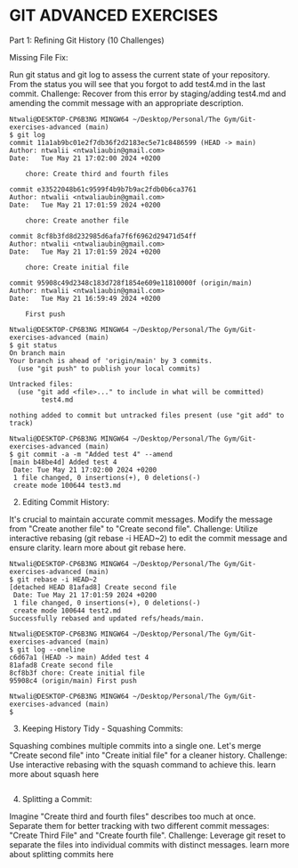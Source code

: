 # GIT ADVANCED EXERCISES

Part 1: Refining Git History (10 Challenges)

Missing File Fix:

Run git status and git log to assess the current state of your repository.
From the status you will see that you forgot to add test4.md in the last commit.
Challenge: Recover from this error by staging/adding test4.md and amending the commit message with an appropriate description.

```
Ntwali@DESKTOP-CP6B3NG MINGW64 ~/Desktop/Personal/The Gym/Git-exercises-advanced (main)
$ git log
commit 11a1ab9bc01e2f7db36f2d2183ec5e71c8486599 (HEAD -> main)
Author: ntwalii <ntwaliaubin@gmail.com>
Date:   Tue May 21 17:02:00 2024 +0200

    chore: Create third and fourth files

commit e33522048b61c9599f4b9b7b9ac2fdb0b6ca3761
Author: ntwalii <ntwaliaubin@gmail.com>
Date:   Tue May 21 17:01:59 2024 +0200

    chore: Create another file

commit 8cf8b3fd8d232985d6afa7f6f6962d29471d54ff
Author: ntwalii <ntwaliaubin@gmail.com>
Date:   Tue May 21 17:01:59 2024 +0200

    chore: Create initial file

commit 95908c49d2348c183d728f1854e609e11810000f (origin/main)
Author: ntwalii <ntwaliaubin@gmail.com>
Date:   Tue May 21 16:59:49 2024 +0200

    First push

Ntwali@DESKTOP-CP6B3NG MINGW64 ~/Desktop/Personal/The Gym/Git-exercises-advanced (main)
$ git status
On branch main
Your branch is ahead of 'origin/main' by 3 commits.
  (use "git push" to publish your local commits)

Untracked files:
  (use "git add <file>..." to include in what will be committed)
        test4.md

nothing added to commit but untracked files present (use "git add" to track)

Ntwali@DESKTOP-CP6B3NG MINGW64 ~/Desktop/Personal/The Gym/Git-exercises-advanced (main)
$ git commit -a -m "Added test 4" --amend
[main b48be4d] Added test 4
 Date: Tue May 21 17:02:00 2024 +0200
 1 file changed, 0 insertions(+), 0 deletions(-)
 create mode 100644 test3.md

```
2. Editing Commit History:

It's crucial to maintain accurate commit messages. Modify the message from "Create another file" to "Create second file".
Challenge: Utilize interactive rebasing (git rebase -i HEAD~2) to edit the commit message and ensure clarity. learn more about git rebase here.

```
Ntwali@DESKTOP-CP6B3NG MINGW64 ~/Desktop/Personal/The Gym/Git-exercises-advanced (main)
$ git rebase -i HEAD~2
[detached HEAD 81afad8] Create second file
 Date: Tue May 21 17:01:59 2024 +0200
 1 file changed, 0 insertions(+), 0 deletions(-)
 create mode 100644 test2.md
Successfully rebased and updated refs/heads/main.

Ntwali@DESKTOP-CP6B3NG MINGW64 ~/Desktop/Personal/The Gym/Git-exercises-advanced (main)
$ git log --oneline
c6d67a1 (HEAD -> main) Added test 4
81afad8 Create second file
8cf8b3f chore: Create initial file
95908c4 (origin/main) First push

Ntwali@DESKTOP-CP6B3NG MINGW64 ~/Desktop/Personal/The Gym/Git-exercises-advanced (main)
$
```

3. Keeping History Tidy - Squashing Commits:

Squashing combines multiple commits into a single one. Let's merge "Create second file" into "Create initial file" for a cleaner history.
Challenge: Use interactive rebasing with the squash command to achieve this. learn more about squash here

```

```

4. Splitting a Commit:

Imagine "Create third and fourth files" describes too much at once. Separate them for better tracking with two different commit messages: "Create Third File" and "Create fourth file".
Challenge: Leverage git reset to separate the files into individual commits with distinct messages. learn more about splitting commits here

```

```
